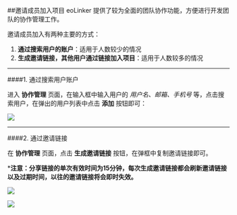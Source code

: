 ##邀请成员加入项目
eoLinker 提供了较为全面的团队协作功能，方便进行开发团队的协作管理工作。

邀请成员加入有两种主要的方式：
1. **通过搜索用户的账户**：适用于人数较少的情况
2. **生成邀请链接，其他用户通过链接加入项目**：适用于人数较多的情况

------------

####1. 通过搜索用户账户

进入 **协作管理** 页面，在输入框中输入用户的 *用户名、邮箱、手机号* 等，点击搜索用户，在弹出的用户列表中点击 **添加** 按钮即可：

![](http://data.eolinker.com/course/CvyBuEz1a67318c1c24537a48802e245f8dc23e3ad6e2b7)

------------

####2. 通过邀请链接

在 **协作管理** 页面，点击 **生成邀请链接** 按钮，在弹框中复制邀请链接即可。

***注意：分享链接的单次有效时间为15分钟，每次生成邀请链接都会刷新邀请链接以及过期时间，以往的邀请链接将会即时失效。**

![](http://data.eolinker.com/course/NwMy55T2f555574b6af68264e4239319951f2466b197bca)

![](http://data.eolinker.com/course/CetDmpR1d61aa8fa2613516d377038b66009175cc1e2b50)